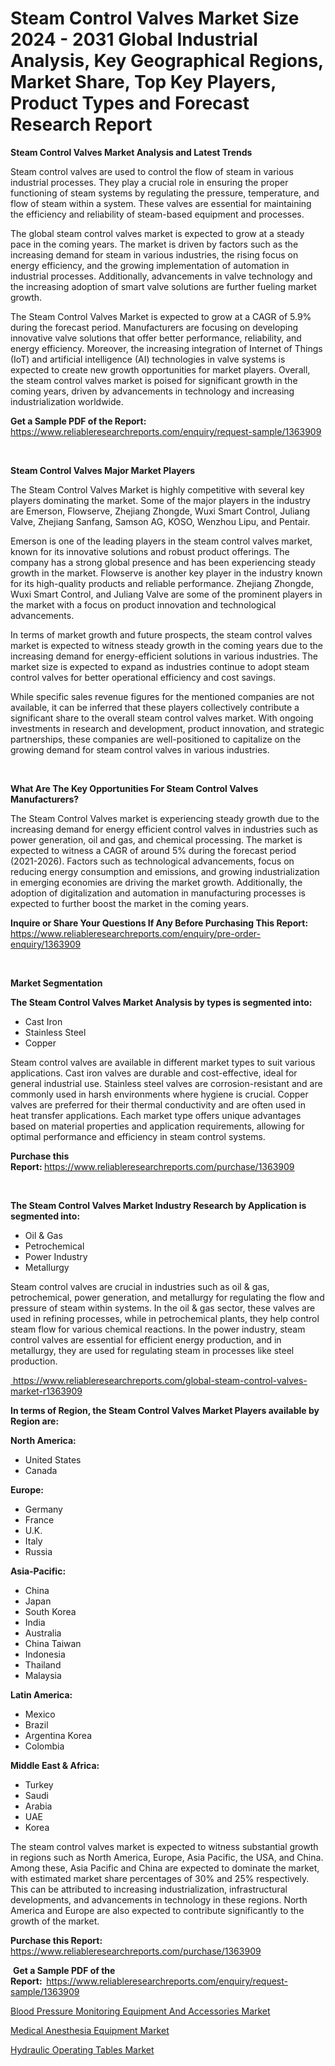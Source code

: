 <p><h1>Steam Control Valves Market Size 2024 - 2031 Global Industrial Analysis, Key Geographical Regions, Market Share, Top Key Players, Product Types and Forecast Research Report</h1></p><p><strong>Steam Control Valves Market Analysis and Latest Trends</strong></p>
<p><p>Steam control valves are used to control the flow of steam in various industrial processes. They play a crucial role in ensuring the proper functioning of steam systems by regulating the pressure, temperature, and flow of steam within a system. These valves are essential for maintaining the efficiency and reliability of steam-based equipment and processes.</p><p>The global steam control valves market is expected to grow at a steady pace in the coming years. The market is driven by factors such as the increasing demand for steam in various industries, the rising focus on energy efficiency, and the growing implementation of automation in industrial processes. Additionally, advancements in valve technology and the increasing adoption of smart valve solutions are further fueling market growth.</p><p>The Steam Control Valves Market is expected to grow at a CAGR of 5.9% during the forecast period. Manufacturers are focusing on developing innovative valve solutions that offer better performance, reliability, and energy efficiency. Moreover, the increasing integration of Internet of Things (IoT) and artificial intelligence (AI) technologies in valve systems is expected to create new growth opportunities for market players. Overall, the steam control valves market is poised for significant growth in the coming years, driven by advancements in technology and increasing industrialization worldwide.</p></p>
<p><strong>Get a Sample PDF of the Report:&nbsp;</strong> <a href="https://www.reliableresearchreports.com/enquiry/request-sample/1363909">https://www.reliableresearchreports.com/enquiry/request-sample/1363909</a></p>
<p>&nbsp;</p>
<p><strong>Steam Control Valves Major Market Players</strong></p>
<p><p>The Steam Control Valves Market is highly competitive with several key players dominating the market. Some of the major players in the industry are Emerson, Flowserve, Zhejiang Zhongde, Wuxi Smart Control, Juliang Valve, Zhejiang Sanfang, Samson AG, KOSO, Wenzhou Lipu, and Pentair.</p><p>Emerson is one of the leading players in the steam control valves market, known for its innovative solutions and robust product offerings. The company has a strong global presence and has been experiencing steady growth in the market. Flowserve is another key player in the industry known for its high-quality products and reliable performance. Zhejiang Zhongde, Wuxi Smart Control, and Juliang Valve are some of the prominent players in the market with a focus on product innovation and technological advancements.</p><p>In terms of market growth and future prospects, the steam control valves market is expected to witness steady growth in the coming years due to the increasing demand for energy-efficient solutions in various industries. The market size is expected to expand as industries continue to adopt steam control valves for better operational efficiency and cost savings.</p><p>While specific sales revenue figures for the mentioned companies are not available, it can be inferred that these players collectively contribute a significant share to the overall steam control valves market. With ongoing investments in research and development, product innovation, and strategic partnerships, these companies are well-positioned to capitalize on the growing demand for steam control valves in various industries.</p></p>
<p>&nbsp;</p>
<p><strong>What Are The Key Opportunities For Steam Control Valves Manufacturers?</strong></p>
<p><p>The Steam Control Valves market is experiencing steady growth due to the increasing demand for energy efficient control valves in industries such as power generation, oil and gas, and chemical processing. The market is expected to witness a CAGR of around 5% during the forecast period (2021-2026). Factors such as technological advancements, focus on reducing energy consumption and emissions, and growing industrialization in emerging economies are driving the market growth. Additionally, the adoption of digitalization and automation in manufacturing processes is expected to further boost the market in the coming years.</p></p>
<p><strong>Inquire or Share Your Questions If Any Before Purchasing This Report:</strong> <a href="https://www.reliableresearchreports.com/enquiry/pre-order-enquiry/1363909">https://www.reliableresearchreports.com/enquiry/pre-order-enquiry/1363909</a></p>
<p>&nbsp;</p>
<p><strong>Market Segmentation</strong></p>
<p><strong>The Steam Control Valves Market Analysis by types is segmented into:</strong></p>
<p><ul><li>Cast Iron</li><li>Stainless Steel</li><li>Copper</li></ul></p>
<p><p>Steam control valves are available in different market types to suit various applications. Cast iron valves are durable and cost-effective, ideal for general industrial use. Stainless steel valves are corrosion-resistant and are commonly used in harsh environments where hygiene is crucial. Copper valves are preferred for their thermal conductivity and are often used in heat transfer applications. Each market type offers unique advantages based on material properties and application requirements, allowing for optimal performance and efficiency in steam control systems.</p></p>
<p><strong>Purchase this Report:&nbsp;</strong><a href="https://www.reliableresearchreports.com/purchase/1363909">https://www.reliableresearchreports.com/purchase/1363909</a></p>
<p>&nbsp;</p>
<p><strong>The Steam Control Valves Market Industry Research by Application is segmented into:</strong></p>
<p><ul><li>Oil & Gas</li><li>Petrochemical</li><li>Power Industry</li><li>Metallurgy</li></ul></p>
<p><p>Steam control valves are crucial in industries such as oil & gas, petrochemical, power generation, and metallurgy for regulating the flow and pressure of steam within systems. In the oil & gas sector, these valves are used in refining processes, while in petrochemical plants, they help control steam flow for various chemical reactions. In the power industry, steam control valves are essential for efficient energy production, and in metallurgy, they are used for regulating steam in processes like steel production.</p></p>
<p><a href="https://www.reliableresearchreports.com/global-steam-control-valves-market-r1363909">&nbsp;https://www.reliableresearchreports.com/global-steam-control-valves-market-r1363909</a></p>
<p><strong>In terms of Region, the Steam Control Valves Market Players available by Region are:</strong></p>
<p>
    <p> <strong> North America: </strong>
        <ul>
            <li>United States</li>
            <li>Canada</li>
        </ul>
        </p> 
    <p> <strong> Europe: </strong>
        <ul>
            <li>Germany</li>
            <li>France</li>
            <li>U.K.</li>
            <li>Italy</li>
            <li>Russia</li>
        </ul>
        </p> 
    <p> <strong> Asia-Pacific: </strong>
        <ul>
            <li>China</li>
            <li>Japan</li>
            <li>South Korea</li>
            <li>India</li>
            <li>Australia</li>
            <li>China Taiwan</li>
            <li>Indonesia</li>
            <li>Thailand</li>
            <li>Malaysia</li>
        </ul>
        </p> 
    <p> <strong> Latin America: </strong>
        <ul>
            <li>Mexico</li>
            <li>Brazil</li>
            <li>Argentina Korea</li>
            <li>Colombia</li>
        </ul>
        </p> 
    <p> <strong> Middle East & Africa: </strong>
        <ul>
            <li>Turkey</li>
            <li>Saudi</li>
            <li>Arabia</li>
            <li>UAE</li>
            <li>Korea</li>
        </ul>
    </p>
    </p>
<p><p>The steam control valves market is expected to witness substantial growth in regions such as North America, Europe, Asia Pacific, the USA, and China. Among these, Asia Pacific and China are expected to dominate the market, with estimated market share percentages of 30% and 25% respectively. This can be attributed to increasing industrialization, infrastructural developments, and advancements in technology in these regions. North America and Europe are also expected to contribute significantly to the growth of the market.</p></p>
<p><strong>Purchase this Report: </strong><a href="https://www.reliableresearchreports.com/purchase/1363909">https://www.reliableresearchreports.com/purchase/1363909</a></p>
<p>&nbsp;<strong>Get a Sample PDF of the Report:&nbsp;&nbsp;</strong><a href="https://www.reliableresearchreports.com/enquiry/request-sample/1363909">https://www.reliableresearchreports.com/enquiry/request-sample/1363909</a></p>
<p><strong></strong></p>
<p><p><a href="https://www.linkedin.com/pulse/blood-pressure-monitoring-equipment-accessories-market-zuqpe?trackingId=tIuS027w4M2mEVMwosk36Q%3D%3D">Blood Pressure Monitoring Equipment And Accessories Market</a></p><p><a href="https://www.linkedin.com/pulse/medical-anesthesia-equipment-market-key-successful-business-ox8he?trackingId=P9Da28Qxhfa0Rxx744KSIw%3D%3D">Medical Anesthesia Equipment Market</a></p><p><a href="https://www.linkedin.com/pulse/hydraulic-operating-tablesnbspmarket-focuses-market-share-ys7re?trackingId=xrW096MsWcEzcC83pF88dw%3D%3D">Hydraulic Operating Tables Market</a></p></p>